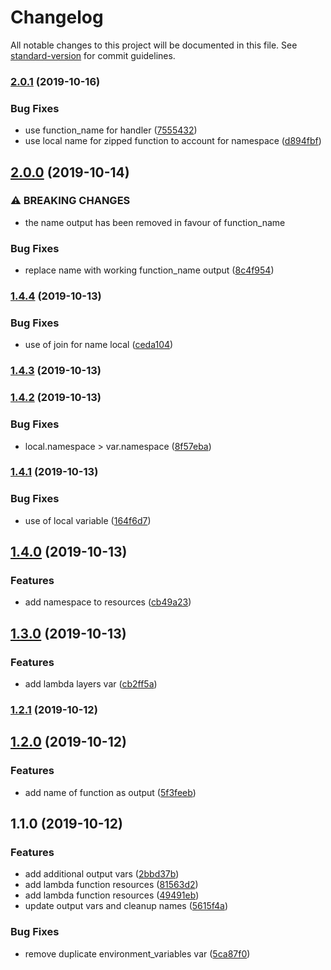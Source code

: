 # Changelog

All notable changes to this project will be documented in this file. See [standard-version](https://github.com/conventional-changelog/standard-version) for commit guidelines.

### [2.0.1](https://github.com/alexandermendes/tf-zipped-lambda/compare/v2.0.0...v2.0.1) (2019-10-16)


### Bug Fixes

* use function_name for handler ([7555432](https://github.com/alexandermendes/tf-zipped-lambda/commit/7555432914612b6d0e33dfa53150fb93ff4e1363))
* use local name for zipped function to account for namespace ([d894fbf](https://github.com/alexandermendes/tf-zipped-lambda/commit/d894fbfce84a234ab5a199fd5c332073e00fdef9))

## [2.0.0](https://github.com/alexandermendes/tf-zipped-lambda/compare/v1.4.4...v2.0.0) (2019-10-14)


### ⚠ BREAKING CHANGES

* the name output has been removed in favour of function_name

### Bug Fixes

* replace name with working function_name output ([8c4f954](https://github.com/alexandermendes/tf-zipped-lambda/commit/8c4f954c191914b5b1361c36fa5b17b5107c0074))

### [1.4.4](https://github.com/alexandermendes/tf-zipped-lambda/compare/v1.4.3...v1.4.4) (2019-10-13)


### Bug Fixes

* use of join for name local ([ceda104](https://github.com/alexandermendes/tf-zipped-lambda/commit/ceda10469706e9a9d17129061158900dac18ec4a))

### [1.4.3](https://github.com/alexandermendes/tf-zipped-lambda/compare/v1.4.2...v1.4.3) (2019-10-13)

### [1.4.2](https://github.com/alexandermendes/tf-zipped-lambda/compare/v1.4.1...v1.4.2) (2019-10-13)


### Bug Fixes

* local.namespace > var.namespace ([8f57eba](https://github.com/alexandermendes/tf-zipped-lambda/commit/8f57ebafb4a4dd7576d6481b631ca9ebd132d524))

### [1.4.1](https://github.com/alexandermendes/tf-zipped-lambda/compare/v1.4.0...v1.4.1) (2019-10-13)


### Bug Fixes

* use of local variable ([164f6d7](https://github.com/alexandermendes/tf-zipped-lambda/commit/164f6d70623badb5f00f42464a7dc0f625193f8c))

## [1.4.0](https://github.com/alexandermendes/tf-zipped-lambda/compare/v1.3.0...v1.4.0) (2019-10-13)


### Features

* add namespace to resources ([cb49a23](https://github.com/alexandermendes/tf-zipped-lambda/commit/cb49a235ccfaf931cfea89dc94a48d0809f55774))

## [1.3.0](https://github.com/alexandermendes/tf-zipped-lambda/compare/v1.2.1...v1.3.0) (2019-10-13)


### Features

* add lambda layers var ([cb2ff5a](https://github.com/alexandermendes/tf-zipped-lambda/commit/cb2ff5a972ca8d3fb35e3e17ebe42a16f5cdb501))

### [1.2.1](https://github.com/alexandermendes/tf-zipped-lambda/compare/v1.2.0...v1.2.1) (2019-10-12)

## [1.2.0](https://github.com/alexandermendes/tf-zipped-lambda/compare/v1.1.0...v1.2.0) (2019-10-12)


### Features

* add name of function as output ([5f3feeb](https://github.com/alexandermendes/tf-zipped-lambda/commit/5f3feeb26d64f67e21080eeb86e87150617a8348))

## 1.1.0 (2019-10-12)


### Features

* add additional output vars ([2bbd37b](https://github.com/alexandermendes/tf-zipped-lambda/commit/2bbd37b14ab98ed1d76ddc135c971f660a2b1212))
* add lambda function resources ([81563d2](https://github.com/alexandermendes/tf-zipped-lambda/commit/81563d2c431808ea1da66cfb3c11ebce7c1a511f))
* add lambda function resources ([49491eb](https://github.com/alexandermendes/tf-zipped-lambda/commit/49491ebfeeae8752203386d6aed760e043283b0b))
* update output vars and cleanup names ([5615f4a](https://github.com/alexandermendes/tf-zipped-lambda/commit/5615f4a39357dad648e689beec6e8630ca17770a))


### Bug Fixes

* remove duplicate environment_variables var ([5ca87f0](https://github.com/alexandermendes/tf-zipped-lambda/commit/5ca87f009db46f97e1e7476ba0e90dcdacf680cb))
